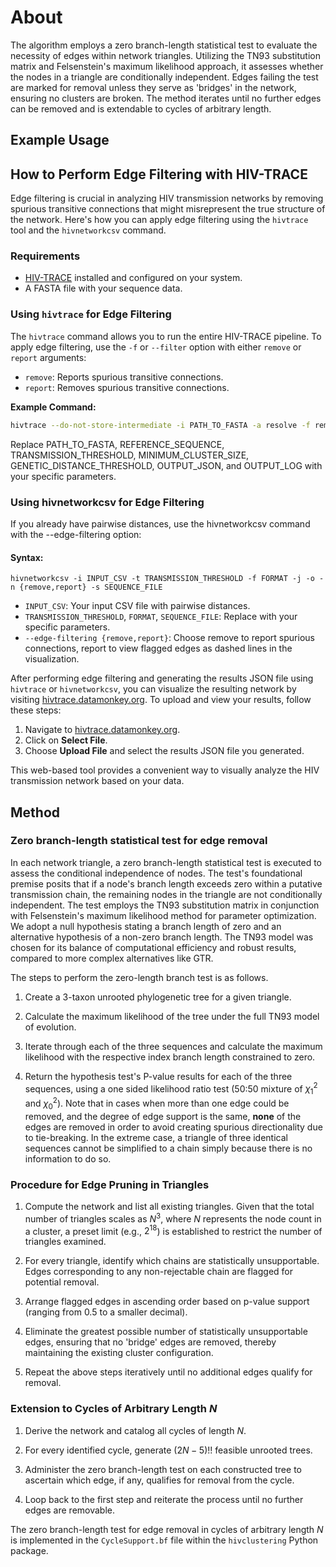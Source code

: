 # About 

The algorithm employs a zero branch-length statistical test to evaluate the
necessity of edges within network triangles. Utilizing the TN93 substitution
matrix and Felsenstein's maximum likelihood approach, it assesses whether the
nodes in a triangle are conditionally independent. Edges failing the test are
marked for removal unless they serve as 'bridges' in the network, ensuring no
clusters are broken. The method iterates until no further edges can be removed
and is extendable to cycles of arbitrary length.

## Example Usage

## How to Perform Edge Filtering with HIV-TRACE

Edge filtering is crucial in analyzing HIV transmission networks by removing
spurious transitive connections that might misrepresent the true structure of
the network. Here's how you can apply edge filtering using the `hivtrace` tool
and the `hivnetworkcsv` command.

### Requirements

- [HIV-TRACE](https://github.com/veg/hivtrace) installed and configured on your system.
- A FASTA file with your sequence data.

### Using `hivtrace` for Edge Filtering

The `hivtrace` command allows you to run the entire HIV-TRACE pipeline. To apply edge filtering, use the `-f` or `--filter` option with either `remove` or `report` arguments:

- `remove`: Reports spurious transitive connections.
- `report`: Removes spurious transitive connections.

**Example Command:**

```sh
hivtrace --do-not-store-intermediate -i PATH_TO_FASTA -a resolve -f remove -r REFERENCE_SEQUENCE -t TRANSMISSION_THRESHOLD -m MINIMUM_CLUSTER_SIZE -g GENETIC_DISTANCE_THRESHOLD -o OUTPUT_JSON --log OUTPUT_LOG
```

Replace PATH_TO_FASTA, REFERENCE_SEQUENCE, TRANSMISSION_THRESHOLD, MINIMUM_CLUSTER_SIZE, GENETIC_DISTANCE_THRESHOLD, OUTPUT_JSON, and OUTPUT_LOG with your specific parameters.

### Using hivnetworkcsv for Edge Filtering
If you already have pairwise distances, use the hivnetworkcsv command with the --edge-filtering option:

#### Syntax:
```
hivnetworkcsv -i INPUT_CSV -t TRANSMISSION_THRESHOLD -f FORMAT -j -o -n {remove,report} -s SEQUENCE_FILE
```

* `INPUT_CSV`: Your input CSV file with pairwise distances.
* `TRANSMISSION_THRESHOLD`, `FORMAT`, `SEQUENCE_FILE`: Replace with your specific parameters.
* `--edge-filtering {remove,report}`: Choose remove to report spurious connections, report to view flagged edges as dashed lines in the visualization.

After performing edge filtering and generating the results JSON file using `hivtrace` or `hivnetworkcsv`, you can visualize the resulting network by visiting [hivtrace.datamonkey.org](http://hivtrace.datamonkey.org). To upload and view your results, follow these steps:

1. Navigate to [hivtrace.datamonkey.org](http://hivtrace.datamonkey.org).
2. Click on **Select File**.
3. Choose **Upload File** and select the results JSON file you generated.

This web-based tool provides a convenient way to visually analyze the HIV transmission network based on your data.


## Method

### Zero branch-length statistical test for edge removal

In each network triangle, a zero branch-length statistical test is
executed to assess the conditional independence of nodes. The test's
foundational premise posits that if a node's branch length exceeds zero
within a putative transmission chain, the remaining nodes in the
triangle are not conditionally independent. The test employs the TN93
substitution matrix in conjunction with Felsenstein's maximum likelihood
method for parameter optimization. We adopt a null hypothesis stating a
branch length of zero and an alternative hypothesis of a non-zero branch
length. The TN93 model was chosen for its balance of computational
efficiency and robust results, compared to more complex alternatives
like GTR.

The steps to perform the zero-length branch test is as follows.

1.  Create a 3-taxon unrooted phylogenetic tree for a given triangle.

2.  Calculate the maximum likelihood of the tree under the full TN93
    model of evolution.

3.  Iterate through each of the three sequences and calculate the
    maximum likelihood with the respective index branch length
    constrained to zero.

4.  Return the hypothesis test's P-value results for each of the three
    sequences, using a one sided likelihood ratio test (50:50 mixture of
    $\chi^2_1$ and $\chi^2_0$). Note that in cases when more than one
    edge could be removed, and the degree of edge support is the same,
    **none** of the edges are removed in order to avoid creating
    spurious directionality due to tie-breaking. In the extreme case, a
    triangle of three identical sequences cannot be simplified to a
    chain simply because there is no information to do so.

### Procedure for Edge Pruning in Triangles

1.  Compute the network and list all existing triangles. Given that the
    total number of triangles scales as $N^3$, where $N$ represents the
    node count in a cluster, a preset limit (e.g., $2^{18}$) is
    established to restrict the number of triangles examined.

2.  For every triangle, identify which chains are statistically
    unsupportable. Edges corresponding to any non-rejectable chain are
    flagged for potential removal.

3.  Arrange flagged edges in ascending order based on p-value support
    (ranging from 0.5 to a smaller decimal).

4.  Eliminate the greatest possible number of statistically
    unsupportable edges, ensuring that no 'bridge' edges are removed,
    thereby maintaining the existing cluster configuration.

5.  Repeat the above steps iteratively until no additional edges qualify
    for removal.

### Extension to Cycles of Arbitrary Length $N$

1.  Derive the network and catalog all cycles of length $N$.

2.  For every identified cycle, generate $(2N-5)!!$ feasible unrooted
    trees.

3.  Administer the zero branch-length test on each constructed tree to
    ascertain which edge, if any, qualifies for removal from the cycle.

4.  Loop back to the first step and reiterate the process until no
    further edges are removable.

The zero branch-length test for edge removal in cycles of arbitrary
length $N$ is implemented in the `CycleSupport.bf` file within the
`hivclustering` Python package.

